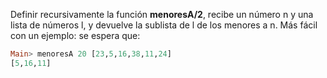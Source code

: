 Definir recursivamente la función **menoresA/2**, recibe un número n y una lista de números l,
y devuelve la sublista de l de los menores a n. Más fácil con un ejemplo: se espera que:

```haskell
Main> menoresA 20 [23,5,16,38,11,24]
[5,16,11]
```